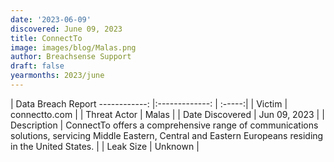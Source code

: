 ```yaml
---
date: '2023-06-09'
discovered: June 09, 2023
title: ConnectTo
image: images/blog/Malas.png
author: Breachsense Support
draft: false
yearmonths: 2023/june
---
```



| Data Breach Report
------------:     |:-------------:    | :-----:|
| Victim      | connectto.com      | 
| Threat Actor      | Malas      | 
| Date Discovered      | Jun 09, 2023      | 
| Description      | ConnectTo offers a comprehensive range of communications solutions, servicing Middle Eastern, Central and Eastern Europeans residing in the United States.      | 
| Leak Size      | Unknown      | 

